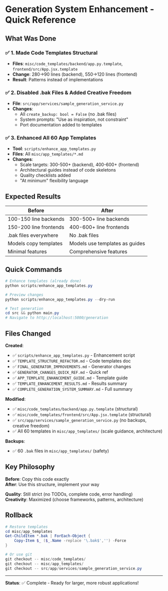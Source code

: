 # Generation System Enhancement - Quick Reference

## What Was Done

### ✅ 1. Made Code Templates Structural
- **Files**: `misc/code_templates/backend/app.py.template`, `frontend/src/App.jsx.template`
- **Change**: 280→90 lines (backend), 550→120 lines (frontend)
- **Result**: Patterns instead of implementations

### ✅ 2. Disabled .bak Files & Added Creative Freedom
- **File**: `src/app/services/sample_generation_service.py`
- **Changes**:
  - All `create_backup: bool = False` (no .bak files)
  - System prompts: "Use as inspiration, not constraint"
  - Port documentation added to templates

### ✅ 3. Enhanced All 60 App Templates
- **Tool**: `scripts/enhance_app_templates.py`
- **Files**: All `misc/app_templates/*.md`
- **Changes**:
  - Scale targets: 300-500+ (backend), 400-600+ (frontend)
  - Architectural guides instead of code skeletons
  - Quality checklists added
  - "At minimum" flexibility language

## Expected Results

| Before | After |
|--------|-------|
| 100-150 line backends | 300-500+ line backends |
| 150-200 line frontends | 400-600+ line frontends |
| .bak files everywhere | No .bak files |
| Models copy templates | Models use templates as guides |
| Minimal features | Comprehensive features |

## Quick Commands

```powershell
# Enhance templates (already done)
python scripts/enhance_app_templates.py

# Preview changes
python scripts/enhance_app_templates.py --dry-run

# Test generation
cd src && python main.py
# Navigate to http://localhost:5000/generation
```

## Files Changed

**Created**:
- ✅ `scripts/enhance_app_templates.py` - Enhancement script
- ✅ `TEMPLATE_STRUCTURE_REFACTOR.md` - Code templates doc
- ✅ `FINAL_GENERATOR_IMPROVEMENTS.md` - Generator changes
- ✅ `GENERATOR_CHANGES_QUICK_REF.md` - Quick ref
- ✅ `APP_TEMPLATE_ENHANCEMENT_GUIDE.md` - Template guide
- ✅ `TEMPLATE_ENHANCEMENT_RESULTS.md` - Results summary
- ✅ `COMPLETE_GENERATION_SYSTEM_SUMMARY.md` - Full summary

**Modified**:
- ✅ `misc/code_templates/backend/app.py.template` (structural)
- ✅ `misc/code_templates/frontend/src/App.jsx.template` (structural)
- ✅ `src/app/services/sample_generation_service.py` (no backups, creative freedom)
- ✅ All 60 templates in `misc/app_templates/` (scale guidance, architecture)

**Backups**:
- ✅ 60 `.bak` files in `misc/app_templates/` (safety)

## Key Philosophy

**Before**: Copy this code exactly  
**After**: Use this structure, implement your way

**Quality**: Still strict (no TODOs, complete code, error handling)  
**Creativity**: Maximized (choose frameworks, patterns, architecture)

## Rollback

```powershell
# Restore templates
cd misc/app_templates
Get-ChildItem *.bak | ForEach-Object { 
    Copy-Item $_ ($_.Name -replace '\.bak$','') -Force 
}

# Or use git
git checkout -- misc/code_templates/
git checkout -- misc/app_templates/
git checkout -- src/app/services/sample_generation_service.py
```

---

**Status**: ✅ Complete - Ready for larger, more robust applications!
